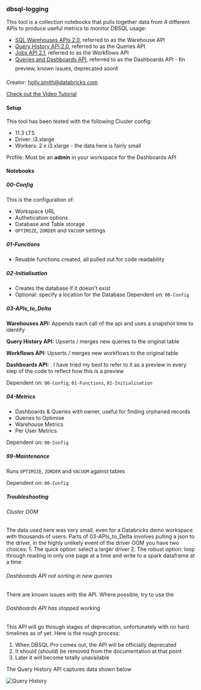 ### dbsql-logging
This tool is a collection notebooks that pulls together data from 4 different APIs to produce useful metrics to monitor DBSQL usage:
* [SQL Warehouses APIs 2.0](https://docs.databricks.com/sql/api/sql-endpoints.html), referred to as the Warehouse API
* [Query History API 2.0](https://docs.databricks.com/sql/api/query-history.html), referred to as the Queries API
* [Jobs API 2.1](https://docs.databricks.com/dev-tools/api/latest/jobs.html), referred to as the Workflows API
* [Queries and Dashboards API](https://docs.databricks.com/sql/api/queries-dashboards.html), referred to as the Dashboards API  - ❗️in preview, known issues, deprecated soon❗️

Creator: holly.smith@databricks.com

[Check out the Video Tutorial](https://drive.google.com/file/d/1OzTuSIZg-o_9CX54qGMYc0nqhX-UfcUi/view?usp=sharing)

#### Setup
This tool has been tested with the following 
Cluster config: 
* 11.3 LTS 
* Driver: i3.xlarge
* Workers: 2 x i3.xlarge  - the data here is fairly small

Profile:
Must be an **admin** in your workspace for the Dashboards API

#### Notebooks

##### 00-Config
This is the configuration of:
* Workspace URL
* Authetication options
* Database and Table storage
* `OPTIMIZE`, `ZORDER` and `VACUUM` settings

##### 01-Functions
* Reuable functions created, all pulled out for code readability

##### 02-Initialisation
* Creates the database if it doesn't exist
* Optional: specify a location for the Database
Dependent on: `00-Config`

##### 03-APIs_to_Delta

**Warehouses API:** Appends each call of the api and uses a snapshot time to identify 

**Query History API:** Upserts / merges new queries to the original table

**Workflows API:** Upserts / merges new workflows to the original table

**Dashboards API:**  . I have tried my best to refer to it as a preview in every step of the code to reflect how this is a preview

Dependent on: `00-Config`, `01-Functions`, `02-Initialisation`

##### 04-Metrics
* Dashboards & Queries with owner, useful for finding orphaned records
* Queries to Optimise
* Warehouse Metrics
* Per User Metrics


Dependent on: `00-Config`


##### 99-Maintenance
Runs `OPTIMIZE`, `ZORDER` and `VACUUM` against tables

Dependent on: `00-Config`


##### Troubleshooting

###### Cluster OOM
The data used here was very small, even for a Databricks demo workspace with thousands of users. Parts of 03-APIs_to_Delta involves pulling a json to the driver, in the highly unlikely event of the driver OOM you have two choices:
1. The quick option: select a larger driver
2. The robust option: loop through reading in only one page at a time and write to a spark dataframe at a time

###### Dashboards API not sorting in new queries
There are known issues with the API. Where possible, try to use the 

###### Dashboards API has stopped working
This API will go through stages of deprecation, unfortunately with no hard timelines as of yet. Here is the rough process:
1. When DBSQL Pro comes out, the API will be officially deprecated
2. It should (*should*) be removed from the documentation at that point
3. Later it will become totally unavailable 

The Query History API captures data shown below

![Query History](https://i.imgur.com/fZaQYzT.png)